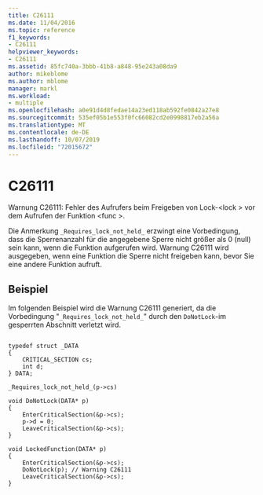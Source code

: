 ```yaml
---
title: C26111
ms.date: 11/04/2016
ms.topic: reference
f1_keywords:
- C26111
helpviewer_keywords:
- C26111
ms.assetid: 85fc740a-3bbb-41b8-a848-95e243a08da9
author: mikeblome
ms.author: mblome
manager: markl
ms.workload:
- multiple
ms.openlocfilehash: a0e91d4d8fedae14a23ed118ab592fe0842a27e8
ms.sourcegitcommit: 535ef05b1e553f0fc66082cd2e0998817eb2a56a
ms.translationtype: MT
ms.contentlocale: de-DE
ms.lasthandoff: 10/07/2019
ms.locfileid: "72015672"
---
```

# <a name="c26111"></a>C26111
Warnung C26111: Fehler des Aufrufers beim Freigeben von Lock-\<lock > vor dem Aufrufen der Funktion \<func >.

 Die Anmerkung `_Requires_lock_not_held_` erzwingt eine Vorbedingung, dass die Sperrenanzahl für die angegebene Sperre nicht größer als 0 (null) sein kann, wenn die Funktion aufgerufen wird. Warnung C26111 wird ausgegeben, wenn eine Funktion die Sperre nicht freigeben kann, bevor Sie eine andere Funktion aufruft.

## <a name="example"></a>Beispiel
 Im folgenden Beispiel wird die Warnung C26111 generiert, da die Vorbedingung "`_Requires_lock_not_held_`" durch den `DoNotLock`-im gesperrten Abschnitt verletzt wird.

```

typedef struct _DATA
{
    CRITICAL_SECTION cs;
    int d;
} DATA;

_Requires_lock_not_held_(p->cs)

void DoNotLock(DATA* p)
{
    EnterCriticalSection(&p->cs);
    p->d = 0;
    LeaveCriticalSection(&p->cs);
}

void LockedFunction(DATA* p)
{
    EnterCriticalSection(&p->cs);
    DoNotLock(p); // Warning C26111
    LeaveCriticalSection(&p->cs);
}
```